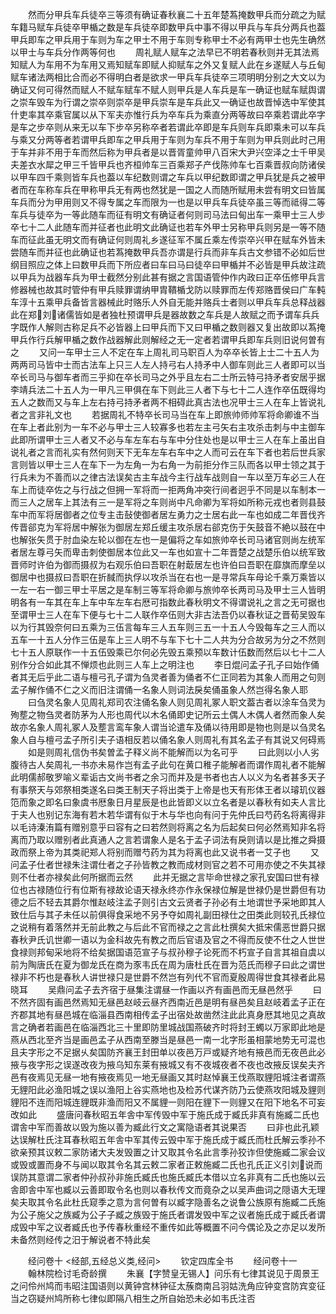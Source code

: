 <!-- { "loadSidebar": true } -->
　　然而分甲兵车兵徒卒三等须有确证春秋襄二十五年楚蒍掩数甲兵而分疏之为赋车籍马赋车兵徒卒甲楯之数是车兵徒卒即数甲兵中事不得以甲兵与车兵分两兵也葢甲兵即车之甲兵用于车则为车之甲士不用于车则专称甲士不必有两甲士也先生确然以甲士与车兵分作两等何也
　　周礼赋人赋车之法早已不明若春秋则并无其法焉知赋人为车用不为车用又焉知赋车即赋人抑赋车之外又复赋人此在乡遂赋人与丘甸赋车诸法两相比合而必不得明白者是欲求一甲兵车兵徒卒三项明明分别之大文以为确证又何可得然而赋人不赋车赋车不赋人则甲兵是人车兵是车一确证也赋车赋舆谓之崇车毁车为行谓之崇卒则崇卒是甲兵崇车是车兵此又一确证也故晋悼选中军使其什吏率其卒乘官属以从下军夫亦惟行兵为卒车兵为乘直分两等故曰卒乘若谓此卒字是车之步卒则从来无以车下步卒另称卒者若谓此卒即是车兵则车兵即乘未可以车兵与乘又分两等者若谓甲兵即车之甲兵用于车则为车兵不用于车则为甲兵则此时己用于车并非不用于车而然后称为甲兵者是以晋胥童帅甲八百宋大尹兴空泽之士千甲吴夫差衣水犀之甲三千皆甲兵也齐桓帅车三百乘郑子产伐陈帅车七百乘晋叔向防诸侯以甲车四千乘则皆车兵也葢以车纪数则谓之车兵以甲纪数即谓之甲兵犹是兵之被甲者而在车称车兵在甲称甲兵无有两也然犹是一国之人而随所赋用未尝有明文曰皆属车兵而分为甲用则又不得专属之车而限为一也是以甲兵车兵徒卒虽三等而祗得二等车兵与徒卒为一等此随车而征有明文有确证者何则司马法曰甸出车一乘甲士三人步卒七十二人此随车而并征者也此明文此确证也若车外甲士另称甲兵则另是一等不随车而征此虽无明文而有确证何则周礼乡遂征军不属丘乘左传崇卒兴甲在赋车外皆未尝随车而并征也此确证也若蒍掩数甲兵吾亦谓是行兵而非车兵古文参错不必如后世纲目照应之体上曰数甲兵而下所应者曰车曰马曰徒卒曰甲楯并不必皆是甲兵故注疏以甲兵为战器车兵为甲士截然分别此甚有据之言国语管仲作内政曰正卒伍修甲兵言修器械也故其时管仲有甲兵赎罪谓纳甲胄鞼楯戈防以赎罪而左传郑赂晋侯曰广车軘车淳十五乘甲兵备皆言器械此时赂乐人外自无能并赂兵士者则以甲兵车兵总释战器此在郑刘诸儒皆如是者独杜预谓甲兵是器故数之车兵是人故赋之而予谓车兵兵字既作人解则古称足兵不必皆器上曰甲兵而下又曰甲楯之数则器又复出故即以蒍掩甲兵作行兵解甲楯之数作战器解此则解经之无一定者若谓甲兵即车兵则旧说何曽有之
　　又问一车甲士三人不定在车上周礼司马职百人为卒卒长皆上士二十五人为两两司马皆中士而古法车上只三人左人持弓右人持矛中人御车则此三人者即可以当卒长司马与御车者而三乎抑在卒长司马之外乎且左右二士所云特弓持矛者安居乎据李靖兵法二十五人为一甲凡三甲俱在车下则此三人者下与七十二人连作卒伍既得均五人之数而又与车上左右持弓持矛者两不相碍此真古法也况甲士三人在车上皆说礼者之言非礼文也
　　若据周礼不特卒长司马当在车上即旅帅师帅军将命卿谁不当在车上者此别为一车不必与甲士三人较寡多也若左主弓矢右主攻杀击刺与中主御车此即所谓甲士三人者又不必与车左车右与车中分住处也是以甲士三人在车上虽出自说礼者之言而礼实有然何则天下无车左车右车中之人而可云在车下者也若后世兵家言则皆以甲士三人在车下一为左角一为右角一为前拒分作三队而各以甲士领之其于行兵未为不善而以之律古法误矣古主车战今主行战车战则自一车以至万车必三人在车上而徒卒佐之与行战之但拥一军将而一拒两角冲突行间者迥乎不同是以车制本一而三人之居车上其法有三一是军将之车则尚中凡命卿为军将如所称元戎也者则县鼓车中而军将居御者之位专主击鼔使御者居左勇力之士居右此一车也如成二年晋伐齐传晋郤克为军将居中解张为御居左郑丘缓主攻杀居右郤克伤于矢鼓音不絶以鼓在中也解张矢贯于肘血染左轮以御在左也一是偏将之车如旅帅卒长司马诸官则尚左统军者居左尊弓矢而卑击刺使御居本位此又一车也如宣十二年晋楚之战楚乐伯以统军致晋师时许伯为御而摄叔为右观乐伯曰吾职在射菆居左也许伯曰吾职在靡旗而摩垒以御居中也摄叔曰吾职在折馘而执俘以攻杀当在右也一是寻常兵车母论千乘万乘皆以一左一右一御三甲士平居之是车制三等军将命卿与旅帅卒长两司马及甲士三人皆明明各有一车其在车上车中车左车右厯可指数此春秋明文不得谓说礼之言之无可据也至谓甲士三人在车下便与七十二人联作卒伍则大非古法吾仍以春秋证之晋荀吴毁车以为行其毁奈何曰五乘为三伍言每车三人五车则三五一十五人今毁每车之三人而以五车一十五人分作三伍是车上三人明不与车下七十二人共为分合故另为分之不然则七十五人原联作一十五伍毁乘已尔何必先毁五乘预以车数计伍数而然后以七十二人别作分合如此其不惮烦也此则三人车上之明注也
　　李日焜问孟子孔子曰始作俑者其无后乎此二语与檀弓孔子谓为刍灵者善为俑者不仁正同若为其象人而用之句则孟子解作俑不仁之义而旧注谓俑一名象人则词法戾矣俑虽象人然岂得名象人耶
　　曰刍灵名象人见周礼郑司农注俑名象人则见周礼冢人职文葢古者以涂车刍灵为殉塟之物刍灵者防茅为人形也周代以木名俑即史记所云土偶人木偶人者然而象人矣故亦名象人周礼冢人及塟言鸾车象人谓当论遣车及俑以待用即是物也则是以刍灵名象人自与檀弓孟子所引夫子语相反若以俑名象人则周礼有其名孟子有其说又何碍焉
　　如是则周礼信伪书矣曽孟子释义尚不能解而以为名可乎
　　曰此则以小人劣腹待古人矣周礼一书亦未易作岂有孟子此句在黄口稚子能解者而谓作周礼者不能解此明儒郝敬罗喻义辈诟古文尚书者之余习而并及是书者也古人以义为名者甚多天子有事祭天与郊祭相类遂名曰类王制天子将出类于上帝是也天有形体王者以璿玑仪器笵而象之即名曰象虞书厯象日月星辰是也此皆即义以立名者是以春秋有如夫人言比于夫人也别记东海有若木若华谓有似于木与华也向有问于先仲氏曰芍药名将离得非以毛诗溱洧篇有赠别意乎曰容有之曰若然则将离之名为后起矣曰何必然焉知非名将离而乃取以赠别者此真通人之言若谓象人是名于孟子词法有戾则请以是比推之舜摄政而祭上帝为其类祀郑人将别而赠芍药为其为将离也此又说书者一艾子也
　　又问孟子仕者世禄朱注谓仕者之子孙皆教之教而成材则官之若不可用亦使之不失其禄则不仕者亦禄矣此何所据而云然
　　此并无据之言毕命世禄之家孔安国曰世有禄位也古禄随位行有位斯有禄故论语天禄永终亦作永保禄位解是世禄仍是世爵但有功德之后不轻去其爵尔惟赵岐注孟子则引古文云贤者子孙必有土地谓世予采地即其人致仕后与其子未任以前俱得食采地不另予夺如周礼副田禄仕之田类此则较孔氏禄位之说稍有着落然并无前此教之与后此不官而禄之之言此杜撰矣大抵宋儒恶世爵只据春秋尹氏讥世卿一语以为金科故先有教之而后官语及官之不得而反使不仕之人世世食禄则邦甸采地将不给矣据国语范宣子与叔孙穆子论死而不朽宣子自言其祖自虞以前为陶唐氏在夏为御龙氏在商为豕韦氏在周为唐杜氏在晋为范氏而穆子曰此之谓世禄非不朽也是春秋人讲世禄只是世爵不然岂有列代不官而夏殷周得世食其禄者此易晓耳
　　吴鼎问孟子去齐宿于昼集注谓昼一作画以齐有画邑而无昼邑然乎
　　曰不然齐固有画邑然焉知无昼邑赵岐云昼齐西南近邑是明有昼邑矣且赵岐着孟子正在齐郡其地有昼邑城在临淄县西南相传孟子出宿处故凿然注此此真身厯其地见之真故言之确者若画邑在临淄西北三十里即防里城战国燕破齐时将封王蠋以万家即此地是燕从西北至齐当是画邑孟子从西南至滕当是昼邑一南一北字形虽相蒙地势无可混也且夫字形之不足据乆矣国防齐襄王封田单以夜邑万戸或疑齐地有掖邑而无夜邑此必掖与夜字形之误遂改夜为掖乌知东莱有掖城又有不夜城夜者不夜也改掖反误矣夫齐邑有夜焉见无昼一地有掖夜焉见一地无昼画又其时赵悼襄王伐燕取貍阳城注者谓燕无貍阳此必渔阳城之误以渔阳上谷实燕地也及检苏代谋齐防乃云使燕攻阳城及貍则貍阳不连而阳城连貍既非渔而阳又不属貍一则阳在貍下一则貍又在阳下地名不可妄改如此
　　盛唐问春秋昭五年舎中军传毁中军于施氏成于臧氏非真有施臧二氏也谓舎中军而善故以毁为施以善为臧此行文之寓隐语者其说果否
　　曰非也此孔颖达误解杜氏注耳春秋昭五年舎中军其传云毁中军于施氏成于臧氏而杜氏解云季孙不欲亲预其议敕二家防诸大夫发毁置之计又取其令名此言季孙狡诈但使施臧二家会议或毁或置而身不与闻以取其令名其云敕二家者正敕施臧二氏也孔氏正义引刘说而误防其意谓二家者仲孙叔孙非施氏臧氏也施氏臧氏本借以立名非真有二氏也施以云舎即舎中军也臧以云善即取令名也则以春秋传文而竟杂之以吴声曲词之隠语大无理矣夫取其令名此杜氏窥季之意为言何曽有以臧字隐善名之说鲁公族原有施臧二氏施为公子施父之族臧为公子子臧之族毁于施氏者谓发毁中军之议者施氏成于臧氏者谓成毁中军之议者臧氏也予传春秋重经不重传如此等概置不问今偶论及之亦足以发所未备然则经传之汨于解说者不特此矣

　　经问卷十
<经部,五经总义类,经问>
　　钦定四库全书
　　经问卷十一
　　翰林院检讨毛奇龄撰
　　朱襄【字赞皇无锡人】问乐有七律其说见于周景王之问伶州鸠而韦昭注国语则以黄钟宫林钟征太蔟商南吕羽姑洗角应钟变宫防宾变征当之窃疑州鸠所称七律似即隔八相生之所自始恐未必如韦氏注否
